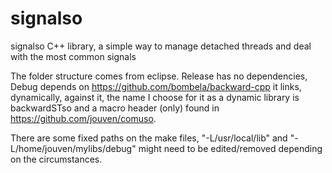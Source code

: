 # signalso
signalso C++ library, a simple way to manage detached threads and deal with the most common signals

The folder structure comes from eclipse. Release has no dependencies, Debug depends on https://github.com/bombela/backward-cpp it links, dynamically, against it, the name I choose for it as a dynamic library is backwardSTso and a macro header (only) found in https://github.com/jouven/comuso.

There are some fixed paths on the make files, "-L/usr/local/lib" and "-L/home/jouven/mylibs/debug" might need to be edited/removed depending on the circumstances.
